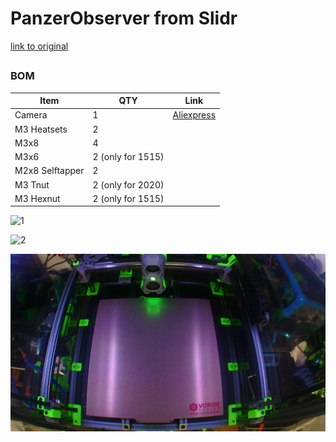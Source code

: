 # PanzerObserver from Slidr
[link to original](https://github.com/Slidr666/VoronUsers/tree/master/printer_mods/Slidr/PanzerObserver2.4)


##

### BOM
Item | QTY | Link
--- | --- | ---
Camera | 1 | [Aliexpress](https://s.click.aliexpress.com/e/_As0vGF)
M3 Heatsets | 2 | 
M3x8 | 4 |
M3x6 | 2 (only for 1515) | 
M2x8 Selftapper | 2 |
M3 Tnut | 2 (only for 2020) | 
M3 Hexnut | 2 (only for 1515) | 


![1](Images/1.jpg) 


![2](Images/2.jpg)


![3](Images/3.png) 
